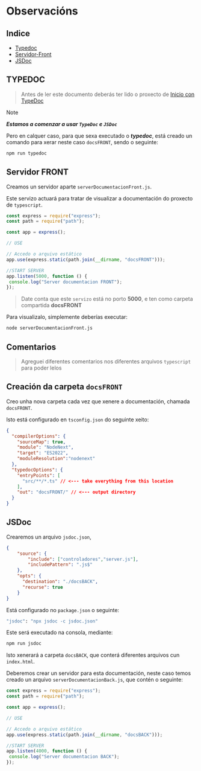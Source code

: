 # Observacións 
## Indice
- [Typedoc](#TYPEDOC)
- [Servidor-Front](#Servidor-FRONT)
- [JSDoc](#JSDoc)

## TYPEDOC

> Antes de ler este documento deberás ter lido o proxecto de 
[Inicio con TypeDoc]("[text](https://github.com/cursosisraelsp/InicioConTypeDoc)")

> [!NOTE] 
> ***Estamos a comenzar a usar `TypeDoc` e `JSDoc`***

Pero en calquer caso, para que sexa executado o ***typedoc***, está creado un comando para xerar neste caso `docsFRONT`, sendo o seguinte:

```bash
npm run typedoc
```
## Servidor FRONT
Creamos un servidor aparte `serverDocumentacionFront.js`.

Este servizo actuará para tratar de visualizar a documentación do proxecto de `typescript`.

```javascript
const express = require("express");
const path = require("path");

const app = express();

// USE

// Accedo o arquivo estático
app.use(express.static(path.join(__dirname, "docsFRONT")));

//START SERVER
app.listen(5000, function () {
 console.log("Server documentacion FRONT");
});
```
> Date conta que este `servizo` está no porto **5000**, e ten como carpeta compartida **docsFRONT**

Para visualizalo, simplemente deberías executar:

```bash
node serverDocumentacionFront.js
```

## Comentarios 
> Agreguei diferentes comentarios nos diferentes arquivos `typescript` para poder lelos

## Creación da carpeta `docsFRONT`

Creo unha nova carpeta cada vez que xenere a documentación, chamada `docsFRONT`.

Isto está configurado en `tsconfig.json` do seguinte xeito:

```json
{
  "compilerOptions": {
    "sourceMap": true,
    "module": "NodeNext",
    "target": "ES2022",
    "moduleResolution":"nodenext"
  },
  "typedocOptions": {
    "entryPoints": [
      "src/**/*.ts" // <--- take everything from this location
    ],
    "out": "docsFRONT/" // <--- output directory
  }
}
```

## JSDoc

Crearemos un arquivo `jsdoc.json`,

```json
{
    "source": {
        "include": ["controladores","server.js"],
        "includePattern": ".js$"
    },
    "opts": {
      "destination": "./docsBACK",
      "recurse": true
    }
}
```


Está configurado no `package.json` o seguinte:
```bash
"jsdoc": "npx jsdoc -c jsdoc.json"
```
Este será executado na consola, mediante:

```bash
npm run jsdoc
```

Isto xenerará a carpeta `docsBACK`, que conterá diferentes arquivos cun `index.html`.

Deberemos crear un servidor para esta documentación, neste caso temos creado un arquivo `serverDocumentacionBack.js`, que contén o seguinte:

```javascript
const express = require("express");
const path = require("path");

const app = express();

// USE

// Accedo o arquivo estático
app.use(express.static(path.join(__dirname, "docsBACK")));

//START SERVER
app.listen(4000, function () {
 console.log("Server documentacion BACK");
});
```